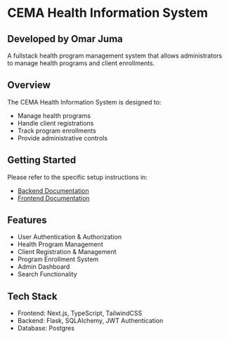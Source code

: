 # CEMA Health Information System

## Developed by Omar Juma

A fullstack health program management system that allows administrators to manage health programs and client enrollments.

## Overview

The CEMA Health Information System is designed to:
- Manage health programs
- Handle client registrations
- Track program enrollments
- Provide administrative controls

## Getting Started

Please refer to the specific setup instructions in:
- [Backend Documentation](./cema_health_info_sys/backend_cema_health_info_sys/README.md)
- [Frontend Documentation](./cema_health_info_sys/frontend_cema_health_info_sys/README.md)

## Features

- User Authentication & Authorization
- Health Program Management
- Client Registration & Management
- Program Enrollment System
- Admin Dashboard
- Search Functionality

## Tech Stack

- Frontend: Next.js, TypeScript, TailwindCSS
- Backend: Flask, SQLAlchemy, JWT Authentication
- Database: Postgres